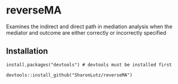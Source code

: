 # reverseMA
Examines the indirect and direct path in mediation analysis when the mediator and outcome are either correctly or incorrectly specified

## Installation
```
install.packages("devtools") # devtools must be installed first

devtools::install_github("SharonLutz/reverseMA")
```
